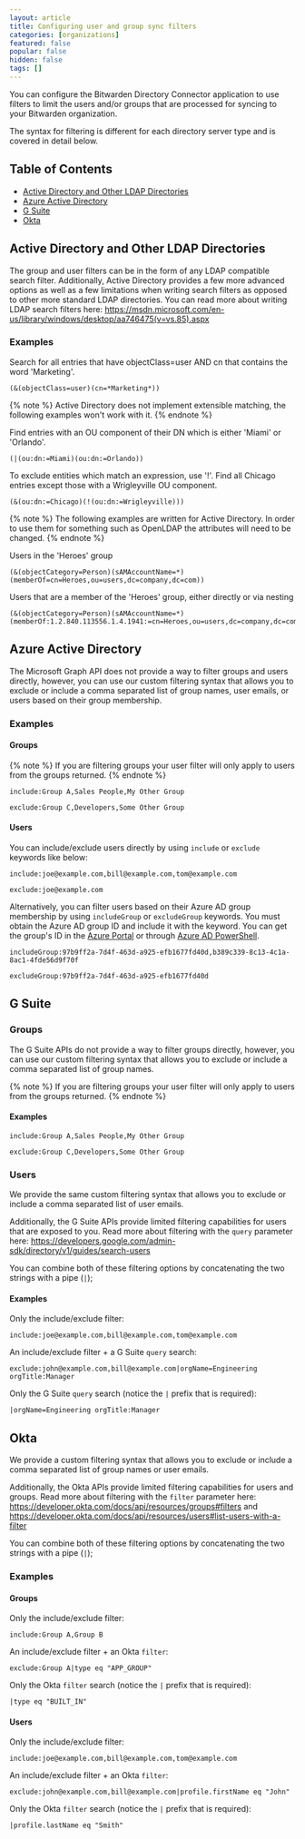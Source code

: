 ```yaml
---
layout: article
title: Configuring user and group sync filters
categories: [organizations]
featured: false
popular: false
hidden: false
tags: []
---
```


You can configure the Bitwarden Directory Connector application to use filters to limit the users and/or groups that are processed for syncing to your Bitwarden organization.

The syntax for filtering is different for each directory server type and is covered in detail below.

## Table of Contents

- [Active Directory and Other LDAP Directories](#active-directory-and-other-ldap-directories)
- [Azure Active Directory](#azure-active-directory)
- [G Suite](#g-suite)
- [Okta](#okta)

## Active Directory and Other LDAP Directories

The group and user filters can be in the form of any LDAP compatible search filter. Additionally, Active Directory provides a few more advanced options as well as a few limitations when writing search filters as opposed to other more standard LDAP directories. You can read more about writing LDAP search filters here: <https://msdn.microsoft.com/en-us/library/windows/desktop/aa746475(v=vs.85).aspx>

### Examples

Search for all entries that have objectClass=user AND cn that contains the word 'Marketing'.

```
(&(objectClass=user)(cn=*Marketing*))
```

{% note %}
Active Directory does not implement extensible matching, the following examples won't work with it.
{% endnote %}

Find entries with an OU component of their DN which is either 'Miami' or 'Orlando'. 

```
(|(ou:dn:=Miami)(ou:dn:=Orlando))
```

To exclude entities which match an expression, use '!'. Find all Chicago entries except those with a Wrigleyville OU component.

```
(&(ou:dn:=Chicago)(!(ou:dn:=Wrigleyville)))
```

{% note %}
The following examples are written for Active Directory. In order to use them for something such as OpenLDAP the attributes will need to be changed.
{% endnote %}

Users in the 'Heroes' group

```
(&(objectCategory=Person)(sAMAccountName=*)(memberOf=cn=Heroes,ou=users,dc=company,dc=com))
```

Users that are a member of the 'Heroes' group, either directly or via nesting

```
(&(objectCategory=Person)(sAMAccountName=*)(memberOf:1.2.840.113556.1.4.1941:=cn=Heroes,ou=users,dc=company,dc=com))
```

## Azure Active Directory

The Microsoft Graph API does not provide a way to filter groups and users directly, however, you can use our custom filtering syntax that allows you to exclude or include a comma separated list of group names, user emails, or users based on their group membership.

### Examples

#### Groups

{% note %}
If you are filtering groups your user filter will only apply to users from the groups returned.
{% endnote %}

```
include:Group A,Sales People,My Other Group
```

```
exclude:Group C,Developers,Some Other Group
```

#### Users

You can include/exclude users directly by using `include` or `exclude` keywords like below:

```
include:joe@example.com,bill@example.com,tom@example.com
```

```
exclude:joe@example.com
```

Alternatively, you can filter users based on their Azure AD group membership by using `includeGroup` or `excludeGroup` keywords. You must obtain the Azure AD group ID and include it with the keyword. You can get the group's ID in the [Azure Portal](https://portal.azure.com) or through [Azure AD PowerShell](https://docs.microsoft.com/en-us/powershell/module/azuread/get-azureadgroup?view=azureadps-2.0).

```
includeGroup:97b9ff2a-7d4f-463d-a925-efb1677fd40d,b389c339-8c13-4c1a-8ac1-4fde56d9f70f
```

```
excludeGroup:97b9ff2a-7d4f-463d-a925-efb1677fd40d
```

## G Suite

### Groups

The G Suite APIs do not provide a way to filter groups directly, however, you can use our custom filtering syntax that allows you to exclude or include a comma separated list of group names.

{% note %}
If you are filtering groups your user filter will only apply to users from the groups returned.
{% endnote %}

#### Examples

```
include:Group A,Sales People,My Other Group
```

```
exclude:Group C,Developers,Some Other Group
```

### Users

We provide the same custom filtering syntax that allows you to exclude or include a comma separated list of user emails.

Additionally, the G Suite APIs provide limited filtering capabilities for users that are exposed to you. Read more about filtering with the `query` parameter here: <https://developers.google.com/admin-sdk/directory/v1/guides/search-users>

You can combine both of these filtering options by concatenating the two strings with a pipe (`|`);

#### Examples

Only the include/exclude filter:

```
include:joe@example.com,bill@example.com,tom@example.com
```

An include/exclude filter + a G Suite `query` search:

```
exclude:john@example.com,bill@example.com|orgName=Engineering orgTitle:Manager
```

Only the G Suite `query` search (notice the `|` prefix that is required):

```
|orgName=Engineering orgTitle:Manager
```

## Okta

We provide a custom filtering syntax that allows you to exclude or include a comma separated list of group names or user emails.

Additionally, the Okta APIs provide limited filtering capabilities for users and groups. Read more about filtering with the `filter` parameter here: <https://developer.okta.com/docs/api/resources/groups#filters> and <https://developer.okta.com/docs/api/resources/users#list-users-with-a-filter>

You can combine both of these filtering options by concatenating the two strings with a pipe (`|`);

### Examples

#### Groups

Only the include/exclude filter:

```
include:Group A,Group B
```

An include/exclude filter + an Okta `filter`:

```
exclude:Group A|type eq "APP_GROUP"
```

Only the Okta `filter` search (notice the `|` prefix that is required):

```
|type eq "BUILT_IN"
```

#### Users

Only the include/exclude filter:

```
include:joe@example.com,bill@example.com,tom@example.com
```

An include/exclude filter + an Okta `filter`:

```
exclude:john@example.com,bill@example.com|profile.firstName eq "John"
```

Only the Okta `filter` search (notice the `|` prefix that is required):

```
|profile.lastName eq "Smith"
```
